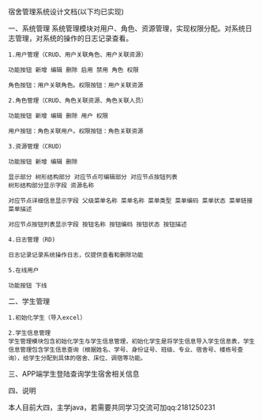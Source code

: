 宿舍管理系统设计文档(以下均已实现)

一、系统管理
    系统管理模块对用户、角色、资源管理，实现权限分配。对系统日志管理，对系统的操作的日志记录查看。

    1.用户管理（CRUD、用户关联角色、用户关联资源）
    
    功能按钮 新增 编辑 删除 启用 禁用 角色 权限 　 　 　
    
    角色按钮：用户关联角色。权限按钮：用户关联资源         
    
    2.角色管理（CRUD、角色关联资源、角色关联人员）
    
    功能按钮 新增 编辑 删除 用户 权限 
    
    用户按钮：角色关联用户。权限按钮：角色关联资源      
    
    3.资源管理（CRUD）
    
    功能按钮 新增 编辑 删除 　 　 　 　
    
    显示部分 树形结构部分 对应节点可编辑部分 对应节点按钮列表 　 　 　 　
    树形结构部分显示字段 资源名称
    
    对应节点详细信息显示字段 父级菜单名称 菜单名称 菜单类型 菜单编码 菜单状态 菜单链接 菜单描述
    
    对应节点按钮列表显示字段 按钮名称 按钮编码 按钮状态 按钮描述
    
    4.日志管理（RD)
    
    日志记录记录系统操作日志，仅提供查看和删除功能
    
    5.在线用户
    
    功能按钮 下线

二、学生管理

    1.初始化学生（导入excel）
    
    2.学生信息管理
    学生管理模块包含初始化学生与学生信息管理，初始化学生是将学生信息导入学生信息表，学生信息管理包含学生信息查询（根据姓名、学号、身份证号、班级、专业、宿舍号、楼栋号查询），给学生分配到具体的宿舍、床位、调宿等功能。

三、APP端学生登陆查询学生宿舍相关信息

四、说明

本人目前大四，主学java，若需要共同学习交流可加qq:2181250231

